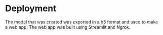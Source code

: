 # Deployment
The model that was created was exported in a h5 format and used to make a web app. The web app was built using Streamlit and Ngrok.